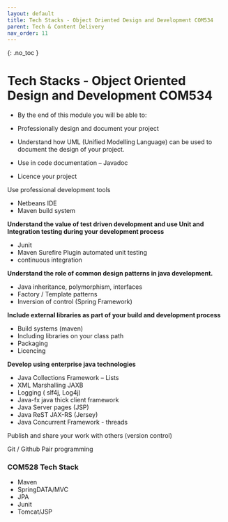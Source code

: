 ```yaml
---
layout: default
title: Tech Stacks - Object Oriented Design and Development COM534
parent: Tech & Content Delivery
nav_order: 11
---
```


{: .no_toc }

# Tech Stacks - Object Oriented Design and Development COM534

* By the end of this module you will be able to:
* Professionally design and document your project

* Understand how UML (Unified Modelling Language) can be used to document the design of your project.
* Use in code documentation – Javadoc
* Licence your project

Use professional development tools

* Netbeans IDE
* Maven build system

**Understand the value of test driven development and use Unit and Integration testing during your development process**

* Junit
* Maven Surefire Plugin automated unit testing
* continuous integration

**Understand the role of common design patterns in java development.**

* Java inheritance, polymorphism, interfaces
* Factory / Template patterns
* Inversion of control (Spring Framework)

**Include external libraries as part of your build and development process**

* Build systems (maven)
* Including libraries on your class path
* Packaging
* Licencing

**Develop using enterprise java technologies**

* Java Collections Framework – Lists
* XML Marshalling JAXB
* Logging ( slf4j, Log4j)
* Java-fx java thick client framework
* Java Server pages (JSP)
* Java  ReST JAX-RS (Jersey)
* Java Concurrent Framework - threads

Publish and share your work with others (version control)

Git / Github
Pair programming



### COM528 Tech Stack

* Maven
* SpringDATA/MVC
* JPA
* Junit
* Tomcat/JSP


 